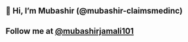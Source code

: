 ## 👋 Hi, I’m Mubashir (@mubashir-claimsmedinc)

## Follow me at [@mubashirjamali101](https://github.com/mubashirjamali101)
